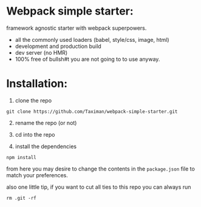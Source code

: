 # Webpack simple starter:

framework agnostic starter with webpack superpowers. 

* all the commonly used loaders (babel, style/css, image, html)
* development and production build
* dev server (no HMR)
* 100% free of bullsh#t you are not going to to use anyway.

# Installation:

1. clone the repo 

``` git clone https://github.com/Taximan/webpack-simple-starter.git ```

2. rename the repo (or not)

3. cd into the repo

4. install the dependencies 

```npm install```

from here you may desire to change the contents in the ```package.json``` file to match your preferences.

also one little tip, if you want to cut all ties to this repo you can always run 

```rm .git -rf```


